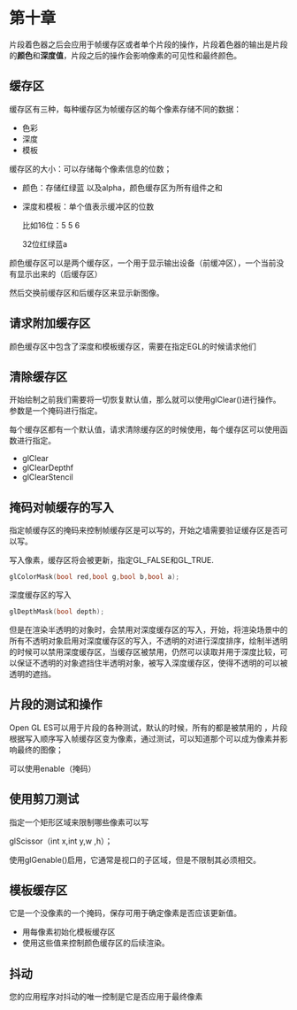 # 第十章

片段着色器之后会应用于帧缓存区或者单个片段的操作，片段着色器的输出是片段的**颜色**和**深度值**，片段之后的操作会影响像素的可见性和最终颜色。

## 缓存区

缓存区有三种，每种缓存区为帧缓存区的每个像素存储不同的数据：

- 色彩  
- 深度
- 模板

缓存区的大小：可以存储每个像素信息的位数；

- 颜色：存储红绿蓝  以及alpha，颜色缓存区为所有组件之和

- 深度和模板：单个值表示缓冲区的位数

  比如16位：5 5 6  

  32位红绿蓝a

颜色缓存区可以是两个缓存区，一个用于显示输出设备（前缓冲区），一个当前没有显示出来的（后缓存区）

然后交换前缓存区和后缓存区来显示新图像。

## 请求附加缓存区

颜色缓存区中包含了深度和模板缓存区，需要在指定EGL的时候请求他们

## 清除缓存区

开始绘制之前我们需要将一切恢复默认值，那么就可以使用glClear()进行操作。参数是一个掩码进行指定。

每个缓存区都有一个默认值，请求清除缓存区的时候使用，每个缓存区可以使用函数进行指定。

- glClear
- glClearDepthf
- glClearStencil

## 掩码对帧缓存的写入

指定帧缓存区的掩码来控制帧缓存区是可以写的，开始之墙需要验证缓存区是否可以写。

写入像素，缓存区将会被更新，指定GL_FALSE和GL_TRUE.

```c
glColorMask(bool red,bool g,bool b,bool a);
```

深度缓存区的写入

```c
glDepthMask(bool depth);
```

但是在渲染半透明的对象时，会禁用对深度缓存区的写入，开始，将渲染场景中的所有不透明对象启用对深度缓存区的写入，不透明的对进行深度排序，绘制半透明的时候可以禁用深度缓存区，当缓存区被禁用，仍然可以读取并用于深度比较，可以保证不透明的对象遮挡住半透明对象，被写入深度缓存区，使得不透明的可以被透明的遮挡。

## 片段的测试和操作

Open GL ES可以用于片段的各种测试，默认的时候，所有的都是被禁用的 ，片段根据写入顺序写入帧缓存区变为像素，通过测试，可以知道那个可以成为像素并影响最终的图像；

可以使用enable（掩码）

## 使用剪刀测试

指定一个矩形区域来限制哪些像素可以写

glScissor（int x,int y,w ,h）；

使用glGenable()启用，它通常是视口的子区域，但是不限制其必须相交。

## 模板缓存区

它是一个没像素的一个掩码，保存可用于确定像素是否应该更新值。

- 用每像素初始化模板缓存区
- 使用这些值来控制颜色缓存区的后续渲染。

## 抖动

您的应用程序对抖动的唯一控制是它是否应用于最终像素















